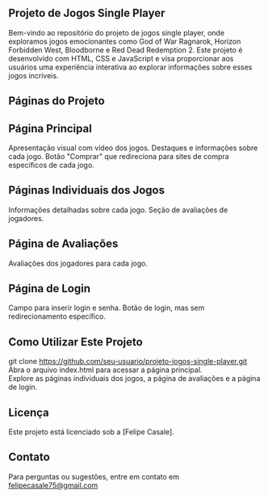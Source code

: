 ## Projeto de Jogos Single Player
Bem-vindo ao repositório do projeto de jogos single player, onde exploramos jogos emocionantes como God of War Ragnarok, Horizon Forbidden West, Bloodborne e Red Dead Redemption 2. Este projeto é desenvolvido com HTML, CSS e JavaScript e visa proporcionar aos usuários uma experiência interativa ao explorar informações sobre esses jogos incríveis.

## Páginas do Projeto

## Página Principal
Apresentação visual com vídeo dos jogos.
Destaques e informações sobre cada jogo.
Botão "Comprar" que redireciona para sites de compra específicos de cada jogo.

## Páginas Individuais dos Jogos
Informações detalhadas sobre cada jogo.
Seção de avaliações de jogadores.

## Página de Avaliações
Avaliações dos jogadores para cada jogo.

## Página de Login
Campo para inserir login e senha.
Botão de login, mas sem redirecionamento específico.

## Como Utilizar Este Projeto
git clone https://github.com/seu-usuario/projeto-jogos-single-player.git
<br>
Abra o arquivo index.html para acessar a página principal.
<br>
Explore as páginas individuais dos jogos, a página de avaliações e a página de login.

## Licença
Este projeto está licenciado sob a [Felipe Casale]. 

## Contato
Para perguntas ou sugestões, entre em contato em felipecasale75@gmail.com
